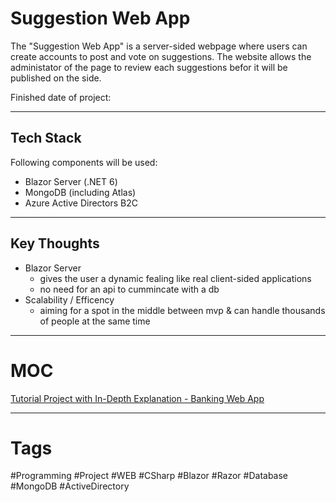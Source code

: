 # Suggestion Web App

The "Suggestion Web App" is a server-sided webpage where users can create accounts to post and vote on suggestions. The website allows the administator of the page to review each suggestions befor it will be published on the side.

Finished date of project: 

***
## Tech Stack

Following components will be used:
 - Blazor Server (.NET 6)
 - MongoDB (including Atlas)
 - Azure Active Directors B2C

***

## Key Thoughts

- Blazor Server 
	- gives the user a dynamic fealing like real client-sided applications
	- no need for an api to cummincate with a db
- Scalability / Efficency
	- aiming for a spot in the middle between mvp & can handle thousands of people at the same time

***

# MOC

[Tutorial Project with In-Depth Explanation - Banking Web App](https://github.com/lucasmenke/notes/blob/main/content/GlobalUsingDirective.md)

***

# Tags

#Programming #Project #WEB #CSharp #Blazor #Razor #Database #MongoDB #ActiveDirectory